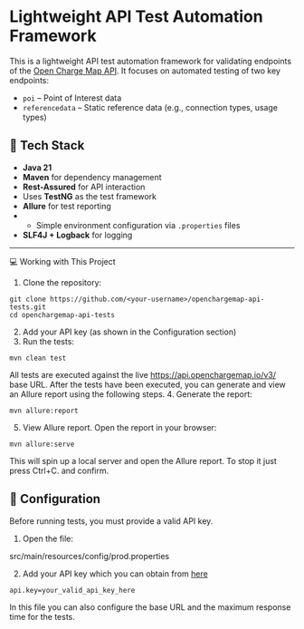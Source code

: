 # Lightweight API Test Automation Framework

This is a lightweight API test automation framework for validating endpoints of the [Open Charge Map API](https://api.openchargemap.io/v3/). It focuses on automated testing of two key endpoints:
- `poi` – Point of Interest data
- `referencedata` – Static reference data (e.g., connection types, usage types)

## 🧰 Tech Stack

- **Java 21**
- **Maven** for dependency management
- **Rest-Assured** for API interaction
- Uses **TestNG** as the test framework
- **Allure** for test reporting
- - Simple environment configuration via `.properties` files
- **SLF4J + Logback** for logging

---
💻 Working with This Project
1. Clone the repository:
```
git clone https://github.com/<your-username>/openchargemap-api-tests.git
cd openchargemap-api-tests
```
2. Add your API key (as shown in the Configuration section)
3. Run the tests:
```shell
mvn clean test
```
All tests are executed against the live https://api.openchargemap.io/v3/ base URL.
After the tests have been executed, you can generate and view an Allure report using the following steps.
4. Generate the report:
```shell
mvn allure:report
```
5. View Allure report. Open the report in your browser:
```shell
mvn allure:serve
```
This will spin up a local server and open the Allure report. To stop it just press Ctrl+C. and confirm.

## 🔧 Configuration

Before running tests, you must provide a valid API key.

1. Open the file:

src/main/resources/config/prod.properties

2. Add your API key which you can obtain from [here](https://map.openchargemap.io/#/search )
```properties
api.key=your_valid_api_key_here
```
In this file you can also configure the base URL and the maximum response time for the tests.